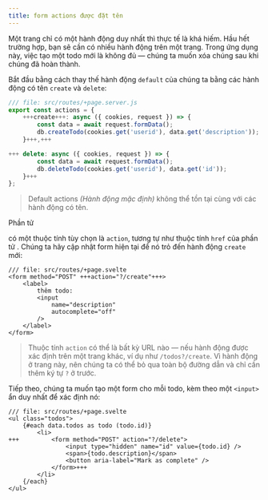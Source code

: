 ```yaml
---
title: form actions được đặt tên
---
```


Một trang chỉ có một hành động duy nhất thì thực tế là khá hiếm. Hầu hết trường hợp, bạn sẽ cần có nhiều hành động trên một trang. Trong ứng dụng này, việc tạo một todo mới là không đủ — chúng ta muốn xóa chúng sau khi chúng đã hoàn thành.

Bắt đầu bằng cách thay thế hành động `default` của chúng ta bằng các hành động có tên `create` và `delete`:

```js
/// file: src/routes/+page.server.js
export const actions = {
	+++create+++: async ({ cookies, request }) => {
		const data = await request.formData();
		db.createTodo(cookies.get('userid'), data.get('description'));
	}+++,+++

+++	delete: async ({ cookies, request }) => {
		const data = await request.formData();
		db.deleteTodo(cookies.get('userid'), data.get('id'));
	}+++
};
```

> Default actions _(Hành động mặc định)_ không thể tồn tại cùng với các hành động có tên.

Phần tử <form> có một thuộc tính tùy chọn là `action`, tương tự như thuộc tính `href` của phần tử <a>. Chúng ta hãy cập nhật form hiện tại để nó trỏ đến hành động `create` mới:

```svelte
/// file: src/routes/+page.svelte
<form method="POST" +++action="?/create"+++>
	<label>
		thêm todo:
		<input
			name="description"
			autocomplete="off"
		/>
	</label>
</form>
```

> Thuộc tính `action` có thể là bất kỳ URL nào — nếu hành động được xác định trên một trang khác, ví dụ như `/todos?/create`. Vì hành động ở trang này, nên chúng ta có thể bỏ qua toàn bộ đường dẫn và chỉ cần thêm ký tự `?` ở trước.

Tiếp theo, chúng ta muốn tạo một form cho mỗi todo, kèm theo một `<input>` ẩn duy nhất để xác định nó:

```svelte
/// file: src/routes/+page.svelte
<ul class="todos">
	{#each data.todos as todo (todo.id)}
		<li>
+++			<form method="POST" action="?/delete">
				<input type="hidden" name="id" value={todo.id} />
				<span>{todo.description}</span>
				<button aria-label="Mark as complete" />
			</form>+++
		</li>
	{/each}
</ul>
```
